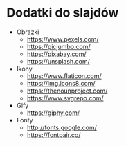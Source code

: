 # Dodatki do slajdów

* Obrazki
    + <https://www.pexels.com/>
    + <https://picjumbo.com/>
    + <https://pixabay.com/>
    + <https://unsplash.com/>
* Ikony
    + <https://www.flaticon.com/>
    + <https://img.icons8.com/>
    + <https://thenounproject.com/>
    + <https://www.svgrepo.com/>
* Gify
    + <https://giphy.com/>
* Fonty
    + <http://fonts.google.com/>
    + <https://fontpair.co/>
